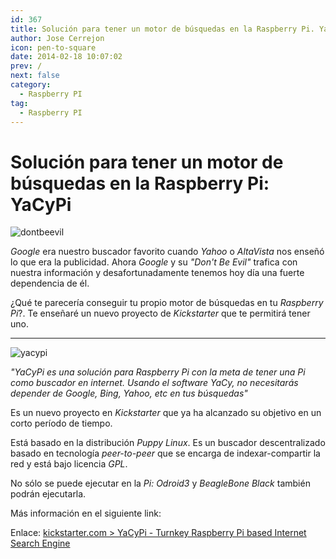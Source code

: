 ```yaml
---
id: 367
title: Solución para tener un motor de búsquedas en la Raspberry Pi. YaCyPi
author: Jose Cerrejon
icon: pen-to-square
date: 2014-02-18 10:07:02
prev: /
next: false
category:
  - Raspberry PI
tag:
  - Raspberry PI
---
```


# Solución para tener un motor de búsquedas en la Raspberry Pi: YaCyPi

![dontbeevil](/images/2014/02/dontbeevil.jpg)

*Google* era nuestro buscador favorito cuando *Yahoo* o *AltaVista* nos enseñó lo que era la publicidad. Ahora *Google* y su *"Don't Be Evil"* trafica con nuestra información y desafortunadamente tenemos hoy día una fuerte dependencia de él.

¿Qué te parecería conseguir tu propio motor de búsquedas en tu *Raspberry Pi*?. Te enseñaré un nuevo proyecto de *Kickstarter* que te permitirá tener uno.

- - -
![yacypi](/images/2014/02/yacypi.jpg)

*"YaCyPi es una solución para Raspberry Pi con la meta de tener una Pi como buscador en internet. Usando el software YaCy, no necesitarás depender de Google, Bing, Yahoo, etc en tus búsquedas"*

Es un nuevo proyecto en *Kickstarter* que ya ha alcanzado su objetivo en un corto período de tiempo.

Está basado en la distribución *Puppy Linux*. Es un buscador descentralizado basado en tecnología *peer-to-peer* que se encarga de indexar-compartir la red y está bajo licencia *GPL*.

No sólo se puede ejecutar en la *Pi: Odroid3* y *BeagleBone Black* también podrán ejecutarla.
 
Más información en el siguiente link:

Enlace: [kickstarter.com > YaCyPi - Turnkey Raspberry Pi based Internet Search Engine](https://www.kickstarter.com/projects/1455616350/yacypi-turnkey-raspberry-pi-based-internet-search)